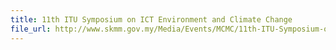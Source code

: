```yaml
---
title: 11th ITU Symposium on ICT Environment and Climate Change
file_url: http://www.skmm.gov.my/Media/Events/MCMC/11th-ITU-Symposium-on-ICT,-Environment-and-Climate.aspx
---
```

